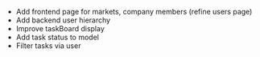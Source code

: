 - Add frontend page for markets, company members (refine users page)
- Add backend user hierarchy
- Improve taskBoard display
- Add task status to model
- Filter tasks via user
